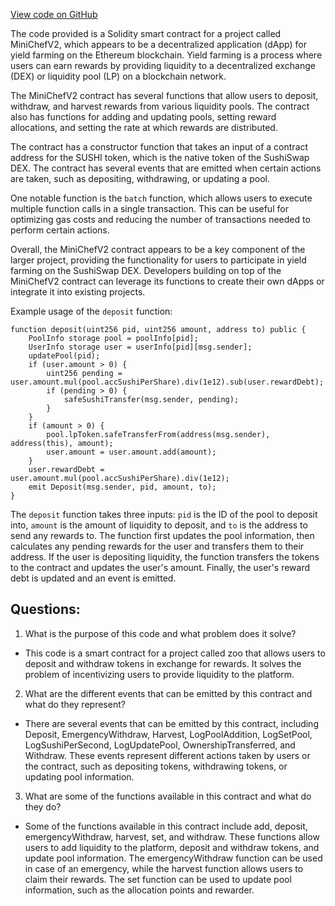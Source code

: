 [View code on GitHub](zoo-labs/zoo/blob/master/core/src/constants/abis/minichef-v2.json)

The code provided is a Solidity smart contract for a project called MiniChefV2, which appears to be a decentralized application (dApp) for yield farming on the Ethereum blockchain. Yield farming is a process where users can earn rewards by providing liquidity to a decentralized exchange (DEX) or liquidity pool (LP) on a blockchain network. 

The MiniChefV2 contract has several functions that allow users to deposit, withdraw, and harvest rewards from various liquidity pools. The contract also has functions for adding and updating pools, setting reward allocations, and setting the rate at which rewards are distributed. 

The contract has a constructor function that takes an input of a contract address for the SUSHI token, which is the native token of the SushiSwap DEX. The contract has several events that are emitted when certain actions are taken, such as depositing, withdrawing, or updating a pool. 

One notable function is the `batch` function, which allows users to execute multiple function calls in a single transaction. This can be useful for optimizing gas costs and reducing the number of transactions needed to perform certain actions. 

Overall, the MiniChefV2 contract appears to be a key component of the larger project, providing the functionality for users to participate in yield farming on the SushiSwap DEX. Developers building on top of the MiniChefV2 contract can leverage its functions to create their own dApps or integrate it into existing projects. 

Example usage of the `deposit` function:
```
function deposit(uint256 pid, uint256 amount, address to) public {
    PoolInfo storage pool = poolInfo[pid];
    UserInfo storage user = userInfo[pid][msg.sender];
    updatePool(pid);
    if (user.amount > 0) {
        uint256 pending = user.amount.mul(pool.accSushiPerShare).div(1e12).sub(user.rewardDebt);
        if (pending > 0) {
            safeSushiTransfer(msg.sender, pending);
        }
    }
    if (amount > 0) {
        pool.lpToken.safeTransferFrom(address(msg.sender), address(this), amount);
        user.amount = user.amount.add(amount);
    }
    user.rewardDebt = user.amount.mul(pool.accSushiPerShare).div(1e12);
    emit Deposit(msg.sender, pid, amount, to);
}
```
The `deposit` function takes three inputs: `pid` is the ID of the pool to deposit into, `amount` is the amount of liquidity to deposit, and `to` is the address to send any rewards to. The function first updates the pool information, then calculates any pending rewards for the user and transfers them to their address. If the user is depositing liquidity, the function transfers the tokens to the contract and updates the user's amount. Finally, the user's reward debt is updated and an event is emitted.
## Questions: 
 1. What is the purpose of this code and what problem does it solve?
- This code is a smart contract for a project called zoo that allows users to deposit and withdraw tokens in exchange for rewards. It solves the problem of incentivizing users to provide liquidity to the platform.

2. What are the different events that can be emitted by this contract and what do they represent?
- There are several events that can be emitted by this contract, including Deposit, EmergencyWithdraw, Harvest, LogPoolAddition, LogSetPool, LogSushiPerSecond, LogUpdatePool, OwnershipTransferred, and Withdraw. These events represent different actions taken by users or the contract, such as depositing tokens, withdrawing tokens, or updating pool information.

3. What are some of the functions available in this contract and what do they do?
- Some of the functions available in this contract include add, deposit, emergencyWithdraw, harvest, set, and withdraw. These functions allow users to add liquidity to the platform, deposit and withdraw tokens, and update pool information. The emergencyWithdraw function can be used in case of an emergency, while the harvest function allows users to claim their rewards. The set function can be used to update pool information, such as the allocation points and rewarder.